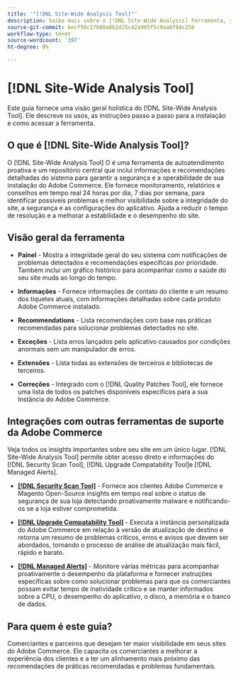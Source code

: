 ```yaml
---
title: '"[!DNL Site-Wide Analysis Tool]"'
description: Saiba mais sobre o [!DNL Site-Wide Analysis] Ferramenta, seus usos, o processo de instalação e como obter acesso
source-git-commit: becf58c17b80a0b2d25c42a905f5c9aa8f84c258
workflow-type: tm+mt
source-wordcount: '397'
ht-degree: 0%

---
```


# [!DNL Site-Wide Analysis Tool]

Este guia fornece uma visão geral holística do [!DNL Site-Wide Analysis Tool]. Ele descreve os usos, as instruções passo a passo para a instalação e como acessar a ferramenta.

## O que é [!DNL Site-Wide Analysis Tool]?

O [!DNL Site-Wide Analysis Tool] O é uma ferramenta de autoatendimento proativa e um repositório central que inclui informações e recomendações detalhadas do sistema para garantir a segurança e a operabilidade de sua instalação do Adobe Commerce. Ele fornece monitoramento, relatórios e conselhos em tempo real 24 horas por dia, 7 dias por semana, para identificar possíveis problemas e melhor visibilidade sobre a integridade do site, a segurança e as configurações do aplicativo. Ajuda a reduzir o tempo de resolução e a melhorar a estabilidade e o desempenho do site.

## Visão geral da ferramenta

- **Painel** - Mostra a integridade geral do seu sistema com notificações de problemas detectados e recomendações específicas por prioridade. Também inclui um gráfico histórico para acompanhar como a saúde do seu site muda ao longo do tempo.

- **Informações** - Fornece informações de contato do cliente e um resumo dos tíquetes atuais, com informações detalhadas sobre cada produto Adobe Commerce instalado.

- **Recommendations** - Lista recomendações com base nas práticas recomendadas para solucionar problemas detectados no site.

- **Exceções** - Lista erros lançados pelo aplicativo causados por condições anormais sem um manipulador de erros.

- **Extensões** - Lista todas as extensões de terceiros e bibliotecas de terceiros.

- **Correções** - Integrado com o [!DNL Quality Patches Tool], ele fornece uma lista de todos os patches disponíveis específicos para a sua Instância do Adobe Commerce.

## Integrações com outras ferramentas de suporte da Adobe Commerce

Veja todos os insights importantes sobre seu site em um único lugar. [!DNL Site-Wide Analysis Tool] permite obter acesso direto e informações do [!DNL Security Scan Tool], [!DNL Upgrade Compatability Tool]e [!DNL Managed Alerts].

- [**[!DNL Security Scan Tool]**](https://docs.magento.com/user-guide/magento/security-scan.html) - Fornece aos clientes Adobe Commerce e Magento Open-Source insights em tempo real sobre o status de segurança de sua loja detectando proativamente malware e notificando-os se a loja estiver comprometida.

- [**[!DNL Upgrade Compatability Tool]**](https://experienceleague.adobe.com/docs/commerce-operations/upgrade-guide/upgrade-compatibility-tool/overview.html?lang=en) - Executa a instância personalizada do Adobe Commerce em relação à versão de atualização de destino e retorna um resumo de problemas críticos, erros e avisos que devem ser abordados, tornando o processo de análise de atualização mais fácil, rápido e barato.

- [**[!DNL Managed Alerts]**](https://support.magento.com/hc/en-us/sections/360010758472-Managed-alerts-for-Adobe-Commerce) - Monitore várias métricas para acompanhar proativamente o desempenho da plataforma e fornecer instruções específicas sobre como solucionar problemas para que os comerciantes possam evitar tempo de inatividade crítico e se manter informados sobre a CPU, o desempenho do aplicativo, o disco, a memória e o banco de dados.

## Para quem é este guia?

Comerciantes e parceiros que desejam ter maior visibilidade em seus sites do Adobe Commerce. Ele capacita os comerciantes a melhorar a experiência dos clientes e a ter um alinhamento mais próximo das recomendações de práticas recomendadas e problemas fundamentais.
